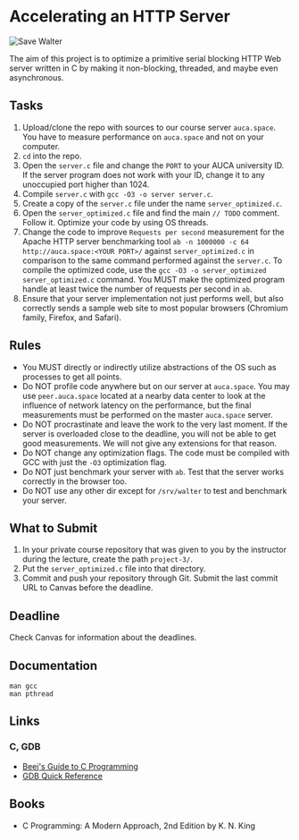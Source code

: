 Accelerating an HTTP Server
===========================

![Save Walter](https://i.imgur.com/j5ORLuU.png)

The aim of this project is to optimize a primitive serial blocking HTTP Web server written in C by making it non-blocking, threaded, and maybe even asynchronous.

## Tasks

1. Upload/clone the repo with sources to our course server `auca.space`. You have to measure performance on `auca.space` and not on your computer.
2. `cd` into the repo.
3. Open the `server.c` file and change the `PORT` to your AUCA university ID. If the server program does not work with your ID, change it to any unoccupied port higher than 1024.
4. Compile `server.c` with `gcc -O3 -o server server.c`.
5. Create a copy of the `server.c` file under the name `server_optimized.c`.
6. Open the `server_optimized.c` file and find the main `// TODO` comment. Follow it. Optimize your code by using OS threads.
7. Change the code to improve `Requests per second` measurement for the Apache HTTP server benchmarking tool `ab -n 1000000 -c 64 http://auca.space:<YOUR PORT>/` against `server_optimized.c` in comparison to the same command performed against the `server.c`. To compile the optimized code, use the `gcc -O3 -o server_optimized server_optimized.c` command. You MUST make the optimized program handle at least twice the number of requests per second in `ab`.
8. Ensure that your server implementation not just performs well, but also correctly sends a sample web site to most popular browsers (Chromium family, Firefox, and Safari).

## Rules

* You MUST directly or indirectly utilize abstractions of the OS such as processes to get all points.
* Do NOT profile code anywhere but on our server at `auca.space`. You may use `peer.auca.space` located at a nearby data center to look at the influence of network latency on the performance, but the final measurements must be performed on the master `auca.space` server.
* Do NOT procrastinate and leave the work to the very last moment. If the server is overloaded close to the deadline, you will not be able to get good measurements. We will not give any extensions for that reason.
* Do NOT change any optimization flags. The code must be compiled with GCC with just the `-O3` optimization flag.
* Do NOT just benchmark your server with `ab`. Test that the server works correctly in the browser too.
* Do NOT use any other dir except for `/srv/walter` to test and benchmark your server.

## What to Submit

1. In your private course repository that was given to you by the instructor during the lecture, create the path `project-3/`.
2. Put the `server_optimized.c` file into that directory.
3. Commit and push your repository through Git. Submit the last commit URL to Canvas before the deadline.

## Deadline

Check Canvas for information about the deadlines.

## Documentation

    man gcc
    man pthread

## Links

### C, GDB

* [Beej's Guide to C Programming](https://beej.us/guide/bgc)
* [GDB Quick Reference](http://users.ece.utexas.edu/~adnan/gdb-refcard.pdf)

## Books

* C Programming: A Modern Approach, 2nd Edition by K. N. King
